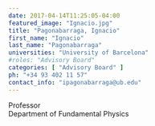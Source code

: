 ```yaml
---
date: 2017-04-14T11:25:05-04:00
featured_image: "Ignacio.jpg"
title: "Pagonabarraga, Ignacio"
first_name: "Ignacio"
last_name: "Pagonabarraga"
universities: "University of Barcelona"
#roles: "Advisory Board"
categories: [ "Advisory Board" ]
ph: "+34 93 402 11 57"
contact_info: "ipagonabarraga@ub.edu"
---
```


Professor\
Department of Fundamental Physics





